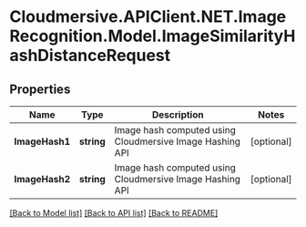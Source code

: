 # Cloudmersive.APIClient.NET.ImageRecognition.Model.ImageSimilarityHashDistanceRequest
## Properties

Name | Type | Description | Notes
------------ | ------------- | ------------- | -------------
**ImageHash1** | **string** | Image hash computed using Cloudmersive Image Hashing API | [optional] 
**ImageHash2** | **string** | Image hash computed using Cloudmersive Image Hashing API | [optional] 

[[Back to Model list]](../README.md#documentation-for-models) [[Back to API list]](../README.md#documentation-for-api-endpoints) [[Back to README]](../README.md)

